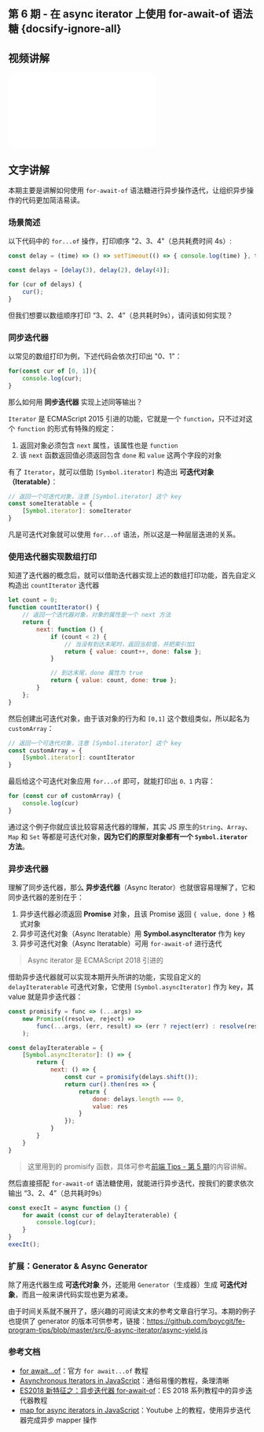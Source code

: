 ## 第 6 期 - 在 async iterator 上使用 for-await-of 语法糖 {docsify-ignore-all}

## 视频讲解
<iframe class="article-video" src="//player.bilibili.com/player.html?aid=95063109&cid=162283777&page=1" scrolling="no" border="0" frameborder="no" framespacing="0" allowfullscreen="true"> </iframe>

## 文字讲解

本期主要是讲解如何使用 `for-await-of` 语法糖进行异步操作迭代，让组织异步操作的代码更加简洁易读。

### 场景简述

以下代码中的 `for...of` 操作，打印顺序 "2、3、4"（总共耗费时间 4s）:
```js
const delay = (time) => () => setTimeout(() => { console.log(time) }, time * 1000);

const delays = [delay(3), delay(2), delay(4)];

for (cur of delays) {
    cur();
}
```
但我们想要以数组顺序打印 “3、2、4”（总共耗时9s），请问该如何实现？

### 同步迭代器

以常见的数组打印为例，下述代码会依次打印出 "0、1"：
```js
for(const cur of [0, 1]){
    console.log(cur);
}
```

那么如何用 **同步迭代器** 实现上述同等输出？

`Iterator` 是 ECMAScript 2015 引进的功能，它就是一个 `function`，只不过对这个 `function` 的形式有特殊的规定：
 1. 返回对象必须包含 `next` 属性，该属性也是 `function`
 2. 该 `next` 函数返回值必须返回包含 `done` 和 `value` 这两个字段的对象

有了 `Iterator`，就可以借助 `[Symbol.iterator]` 构造出 **可迭代对象（Iteratable）**：
```js
// 返回一个可迭代对象，注意 [Symbol.iterator] 这个 key 
const someIteratable = {
    [Symbol.iterator]: someIterator 
}
```

凡是可迭代对象就可以使用 `for...of` 语法，所以这是一种层层迭进的关系。

### 使用迭代器实现数组打印

知道了迭代器的概念后，就可以借助迭代器实现上述的数组打印功能，首先自定义构造出 `countIterator` 迭代器
```js
let count = 0;
function countIterator() {
    // 返回一个迭代器对象，对象的属性是一个 next 方法
    return {
        next: function () {
            if (count < 2) {
                // 当没有到达末尾时，返回当前值，并把索引加1
                return { value: count++, done: false };
            }

            // 到达末尾，done 属性为 true
            return { value: count, done: true };
        }
    };
}
```

然后创建出可迭代对象，由于该对象的行为和 `[0,1]` 这个数组类似，所以起名为 `customArray`：
```js
// 返回一个可迭代对象，注意 [Symbol.iterator] 这个 key 
const customArray = {
    [Symbol.iterator]: countIterator 
}
```

最后给这个可迭代对象应用 `for...of` 即可，就能打印出 `0、1` 内容：
```js
for (const cur of customArray) {
    console.log(cur)
}
```

通过这个例子你就应该比较容易迭代器的理解，其实 JS 原生的`String`、`Array`、`Map` 和 `Set` 等都是可迭代对象，**因为它们的原型对象都有一个 `Symbol.iterator` 方法**。

### 异步迭代器

理解了同步迭代器，那么 **异步迭代器**（Async Iterator）也就很容易理解了，它和同步迭代器的差别在于：
 1. 异步迭代器必须返回 **Promise** 对象，且该 Promise 返回 `{ value, done }` 格式对象
 2. 异步可迭代对象（Async Iteratable）用 **Symbol.asyncIterator** 作为 key
 3. 异步可迭代对象（Async Iteratable）可用 `for-await-of` 进行迭代

> Async iterator 是 ECMAScript 2018 引进的

借助异步迭代器就可以实现本期开头所讲的功能，实现自定义的 `delayIteraterable` 可迭代对象，它使用 `[Symbol.asyncIterator]` 作为 key，其 value 就是异步迭代器：
```js
const promisify = func => (...args) =>
    new Promise((resolve, reject) =>
        func(...args, (err, result) => (err ? reject(err) : resolve(result)))
    );

const delayIteraterable = {
    [Symbol.asyncIterator]: () => {
        return {
            next: () => {
                const cur = promisify(delays.shift());
                return cur().then(res => {
                    return {
                        done: delays.length === 0,
                        value: res
                    }
                });
            }
        }
    }
}
```
> 这里用到的 promisify 函数，具体可参考[前端 Tips - 第 5 期](./promisify.md)的内容讲解。

然后直接搭配 `for-await-of` 语法糖使用，就能进行异步迭代，按我们的要求依次输出 “3、2、4”（总共耗时9s）
```js
const execIt = async function () {
    for await (const cur of delayIteraterable) {
        console.log(cur);
    }
}
execIt();
```

### 扩展：Generator & Async Generator 

除了用迭代器生成 **可迭代对象** 外，还能用 `Generator`（生成器）生成 **可迭代对象**，而且一般来讲代码实现也更为紧凑。

由于时间关系就不展开了，感兴趣的可阅读文末的参考文章自行学习。本期的例子也提供了 generator 的版本可供参考，链接：https://github.com/boycgit/fe-program-tips/blob/master/src/6-async-iterator/async-yield.js


### 参考文档
 - [for await...of](https://developer.mozilla.org/en-US/docs/Web/JavaScript/Reference/Statements/for-await...of)：官方 `for await...of` 教程
 - [Asynchronous Iterators in JavaScript](https://www.codementor.io/@tiagolopesferreira/asynchronous-iterators-in-javascript-jl1yg8la1)：通俗易懂的教程，条理清晰
 - [ES2018 新特征之：异步迭代器 for-await-of](https://segmentfault.com/a/1190000013387616)：ES 2018 系列教程中的异步迭代器教程
 - [map for async iterators in JavaScript](https://www.youtube.com/watch?v=lGg43tcQ5x4)：Youtube 上的教程，使用异步迭代器完成异步 mapper 操作